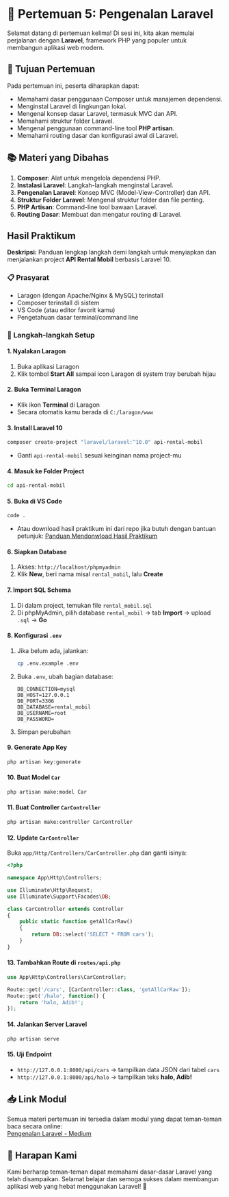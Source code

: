 # 📝 Pertemuan 5: Pengenalan Laravel

Selamat datang di pertemuan kelima! Di sesi ini, kita akan memulai perjalanan dengan **Laravel**, framework PHP yang populer untuk membangun aplikasi web modern.

## 🎯 Tujuan Pertemuan

Pada pertemuan ini, peserta diharapkan dapat:

-   Memahami dasar penggunaan Composer untuk manajemen dependensi.
-   Menginstal Laravel di lingkungan lokal.
-   Mengenal konsep dasar Laravel, termasuk MVC dan API.
-   Memahami struktur folder Laravel.
-   Mengenal penggunaan command-line tool **PHP artisan**.
-   Memahami routing dasar dan konfigurasi awal di Laravel.

## 📚 Materi yang Dibahas

1. **Composer**: Alat untuk mengelola dependensi PHP.
2. **Instalasi Laravel**: Langkah-langkah menginstal Laravel.
3. **Pengenalan Laravel**: Konsep MVC (Model-View-Controller) dan API.
4. **Struktur Folder Laravel**: Mengenal struktur folder dan file penting.
5. **PHP Artisan**: Command-line tool bawaan Laravel.
6. **Routing Dasar**: Membuat dan mengatur routing di Laravel.

## Hasil Praktikum

**Deskripsi:**
Panduan lengkap langkah demi langkah untuk menyiapkan dan menjalankan project **API Rental Mobil** berbasis Laravel 10.

### 📋 Prasyarat

-   Laragon (dengan Apache/Nginx & MySQL) terinstall
-   Composer terinstall di sistem
-   VS Code (atau editor favorit kamu)
-   Pengetahuan dasar terminal/command line

### 🚀 Langkah-langkah Setup

#### 1. Nyalakan Laragon

1. Buka aplikasi Laragon
2. Klik tombol **Start All** sampai icon Laragon di system tray berubah hijau

#### 2. Buka Terminal Laragon

-   Klik ikon **Terminal** di Laragon
-   Secara otomatis kamu berada di `C:/laragon/www`

#### 3. Install Laravel 10

```bash
composer create-project "laravel/laravel:^10.0" api-rental-mobil
```

-   Ganti `api-rental-mobil` sesuai keinginan nama project-mu

#### 4. Masuk ke Folder Project

```bash
cd api-rental-mobil
```

#### 5. Buka di VS Code

```bash
code .
```

-   Atau download hasil praktikum ini dari repo jika butuh dengan bantuan petunjuk:
    [Panduan Mendonwload Hasil Praktikum](https://github.com/amccamikom/amcc-web-backend-2024/tree/master?tab=readme-ov-file)

#### 6. Siapkan Database

1. Akses: `http://localhost/phpmyadmin`
2. Klik **New**, beri nama misal `rental_mobil`, lalu **Create**

#### 7. Import SQL Schema

1. Di dalam project, temukan file `rental_mobil.sql`
2. Di phpMyAdmin, pilih database `rental_mobil` → tab **Import** → upload `.sql` → **Go**

#### 8. Konfigurasi `.env`

1. Jika belum ada, jalankan:
    ```bash
    cp .env.example .env
    ```
2. Buka `.env`, ubah bagian database:
    ```dotenv
    DB_CONNECTION=mysql
    DB_HOST=127.0.0.1
    DB_PORT=3306
    DB_DATABASE=rental_mobil
    DB_USERNAME=root
    DB_PASSWORD=
    ```
3. Simpan perubahan

#### 9. Generate App Key

```bash
php artisan key:generate
```

#### 10. Buat Model `Car`

```bash
php artisan make:model Car
```

#### 11. Buat Controller `CarController`

```bash
php artisan make:controller CarController
```

#### 12. Update `CarController`

Buka `app/Http/Controllers/CarController.php` dan ganti isinya:

```php
<?php

namespace App\Http\Controllers;

use Illuminate\Http\Request;
use Illuminate\Support\Facades\DB;

class CarController extends Controller
{
    public static function getAllCarRaw()
    {
        return DB::select('SELECT * FROM cars');
    }
}
```

#### 13. Tambahkan Route di `routes/api.php`

```php
use App\Http\Controllers\CarController;

Route::get('/cars', [CarController::class, 'getAllCarRaw']);
Route::get('/halo', function() {
    return 'halo, Adib!';
});
```

#### 14. Jalankan Server Laravel

```bash
php artisan serve
```

#### 15. Uji Endpoint

-   `http://127.0.0.1:8000/api/cars` → tampilkan data JSON dari tabel `cars`
-   `http://127.0.0.1:8000/api/halo` → tampilkan teks **halo, Adib!**

## 📥 Link Modul

Semua materi pertemuan ini tersedia dalam modul yang dapat teman-teman baca secara online:  
[Pengenalan Laravel - Medium](https://medium.com/amcc-amikom/pengenalan-laravel-2341b50a60a0)

## 🌟 Harapan Kami

Kami berharap teman-teman dapat memahami dasar-dasar Laravel yang telah disampaikan. Selamat belajar dan semoga sukses dalam membangun aplikasi web yang hebat menggunakan Laravel! 🚀
